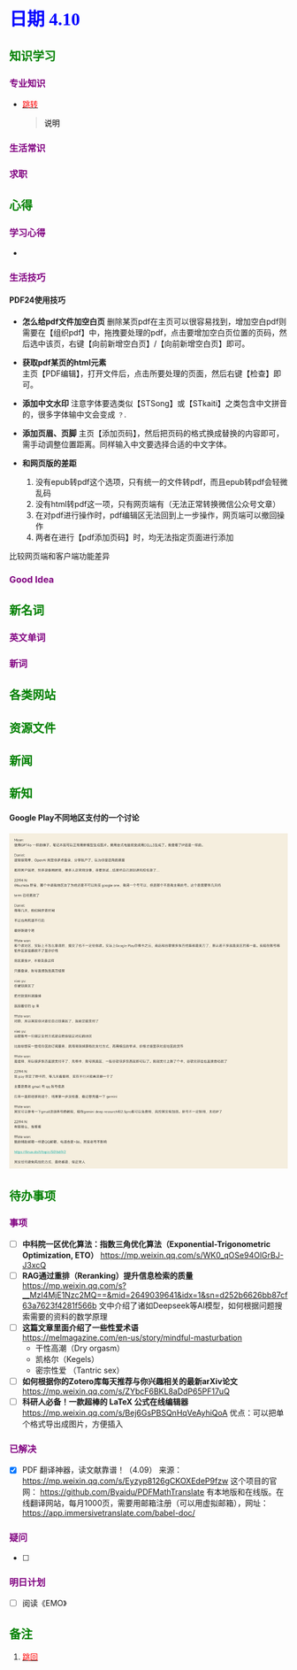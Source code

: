 ## <font color = blue face=楷体 size=6>日期 4.10 </font>

## <font color = green>知识学习 </font>
### <font color = purple>专业知识 </font>
+ <a id = "01-1">  [<font color = red>跳转</font>](#01-2)
   > <font color = o> 说明 </font>
### <font color = purple>生活常识 </font>

### <font color = purple>求职 </font>



## <font color = green>心得 </font>
### <font color = purple>学习心得 </font>
+ 
### <font color = purple>生活技巧 </font>
#### PDF24使用技巧
+ **怎么给pdf文件加空白页**
	删除某页pdf在主页可以很容易找到，增加空白pdf则需要在【组织pdf】中，拖拽要处理的pdf，点击要增加空白页位置的页码，然后选中该页，右键【向前新增空白页】/【向前新增空白页】即可。

+ **获取pdf某页的html元素**	
	主页【PDF编辑】，打开文件后，点击所要处理的页面，然后右键【检查】即可。

+ **添加中文水印**
	注意字体要选类似【STSong】或【STkaiti】之类包含中文拼音的，很多字体输中文会变成 `？`.

+ **添加页眉、页脚**
	主页【添加页码】，然后把页码的格式换成替换的内容即可，需手动调整位置距离。同样输入中文要选择合适的中文字体。

+ **和网页版的差距** 
	1. 没有epub转pdf这个选项，只有统一的文件转pdf，而且epub转pdf会轻微乱码
	2. 没有html转pdf这一项，只有网页端有（无法正常转换微信公众号文章）
	3. 在对pdf进行操作时，pdf编辑区无法回到上一步操作，网页端可以撤回操作
	4. 两者在进行【pdf添加页码】时，均无法指定页面进行添加


比较网页端和客户端功能差异
### <font color = purple>Good Idea </font>



## <font color = green>新名词 </font>
### <font color = purple>英文单词 </font>
### <font color = purple>新词 </font>



## <font color = green>各类网站 </font>


## <font color = green>资源文件 </font>


## <font color = green>新闻 </font>


## <font color = green>新知 </font>
#### Google Play不同地区支付的一个讨论
<img src = "../picture/4.10/001.jpg">

## <font color = green>待办事项 </font>
### <font color = purple>事项 </font>
- [ ] **中科院一区优化算法：指数三角优化算法（Exponential-Trigonometric Optimization, ETO）**
	https://mp.weixin.qq.com/s/WK0_qOSe94OlGrBJ-J3xcQ
- [ ] **RAG通过重排（Reranking）提升信息检索的质量**
	https://mp.weixin.qq.com/s?__MzI4MjE1Nzc2MQ==&mid=2649039641&idx=1&sn=d252b6626bb87cf63a7623f4281f566b
	文中介绍了诸如Deepseek等AI模型，如何根据问题搜索需要的资料的数学原理
- [ ] **这篇文章里面介绍了一些性爱术语**  
	https://melmagazine.com/en-us/story/mindful-masturbation  
	+ 干性高潮（Dry orgasm）
	+ 凯格尔（Kegels）
	+ 密宗性爱 （Tantric sex）
- [ ] **如何根据你的Zotero库每天推荐与你兴趣相关的最新arXiv论文**  
	https://mp.weixin.qq.com/s/ZYbcF6BKL8aDdP65PF17uQ
- [ ] **科研人必备！一款超棒的 LaTeX 公式在线编辑器**  
	https://mp.weixin.qq.com/s/Bej6GsPBSQnHqVeAyhiQoA
	优点：可以把单个格式导出成图片，方便插入
	
### <font color = purple>已解决 </font>
- [x] PDF 翻译神器，读文献靠谱！（4.09）
	来源：
	https://mp.weixin.qq.com/s/Eyzyp8126gCKOXEdeP9fzw
	这个项目的官网：
	https://github.com/Byaidu/PDFMathTranslate
	有本地版和在线版。在线翻译网站，每月1000页，需要用邮箱注册（可以用虚拟邮箱），网址：
	https://app.immersivetranslate.com/babel-doc/
### <font color = purple>疑问 </font>
- [ ] 
### <font color = purple>明日计划 </font>
- [ ] 阅读《EMO》


## <font color = green>备注 </font>
  1. <a id ="01-2">[<font color = red>跳回</font>](#01-1)











<!--stackedit_data:
eyJoaXN0b3J5IjpbLTE2MzY1MjU2NTEsLTIwNjY4ODcyMTQsLT
E3ODQ3ODIxNDMsNzMzNjI2NjA0LDM0MjU5NDI3NywtNzM3MTky
OTM3LC0zNDY3MzU1ODAsLTUxNjU4ODA5MSw3MjE1NTQzMzEsLT
E4OTExMDUzNzMsMTI0Mjc1Mzc4NiwtOTMyODI0MTI0LDc4MTA3
NjgzMSwtOTMyODI0MTI0LC0xMjc3NzU0MDQyLDUwMjQxOTk2NC
wtNzQzOTY3MjgsLTEzNzIwNzQ2MzVdfQ==
-->